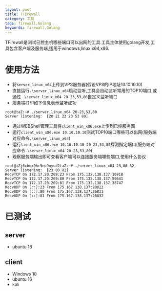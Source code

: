 ```yaml
---
layout: post
title: TFirewall
category: 工具
tags: firewall,Golang
keywords: firewall,Golang
---
```



TFirewall是测试已控主机哪些端口可以出网的工具.工具主体使用golang开发,工具包含客户端及服务端,适用于windows,linux,x64,x86.
# 使用方法

* 将```server_linux_x64```上传到VPS服务器(假设VPS的IP地址10.10.10.10)
* 直接运行```.\server_linux_x64```启动监听,工具会自动监听常用的TOP10端口,或通过 ```.\server_linux_x64 20-23,53,80```自定义监听端口
* 服务端打印如下信息表示监听成功
```
root@taZ:~# ./server_linux_x64 20-23,53,80
Server listening:  [20 21 22 23 53 80]
```
* 通过WEBShell管理工具将```client_win_x86.exe```上传到已控服务器
* 运行```client_win_x86.exe 10.10.10.10```测试TOP10端口哪些可以出网(服务端对应命令```.\server_linux_x64```)
* 运行```lient_win_x86.exe 10.10.10.10 20-23,53,80```探测指定端口(服务端对应命令```.\server_linux_x64 20-23,53,80```)
* 观察服务端输出即可查看客户端可以连接服务端哪些端口,使用什么协议

```
root@iZj6cbux9hc5eo9oyud2taZ:~# ./server_linux_x64 23,80-82
Server listening:  [23 80 81]
RecvTCP On 172.17.20.209:23 From 175.132.138.137:16918 
RecvTCP On 172.17.20.209:80 From 175.132.138.137:50641 
RecvTCP On 172.17.20.209:81 From 175.132.138.137:38747 
RecvUDP On [::]:23 From 175.167.138.137:28822
RecvUDP On [::]:80 From 175.167.138.137:26831
RecvUDP On [::]:81 From 175.167.138.137:26832
```


# 已测试
## server
* ubuntu 18
## client
* Windows 10 
* ubuntu 16
* kali




